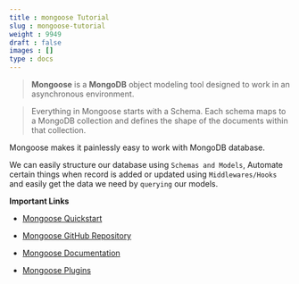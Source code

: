 ```yaml
---
title : mongoose Tutorial
slug : mongoose-tutorial
weight : 9949
draft : false
images : []
type : docs
---
```


> **Mongoose** is a **MongoDB** object modeling tool designed to work in an asynchronous environment.

> Everything in Mongoose starts with a Schema. Each schema maps to a MongoDB collection and defines the shape of the documents within that collection.

Mongoose makes it painlessly easy to work with MongoDB database.

We can easily structure our database using `Schemas and Models`, Automate certain things when record is added or updated using `Middlewares/Hooks` and easily get the data we need by `querying` our models.


**Important Links**

- [Mongoose Quickstart][1]
- [Mongoose GitHub Repository][2]
- [Mongoose Documentation][3]
- [Mongoose Plugins][4]


  [1]: http://mongoosejs.com/docs/index.html
  [2]: https://github.com/Automattic/mongoose
  [3]: http://mongoosejs.com/docs/guide.html
  [4]: http://plugins.mongoosejs.io/

